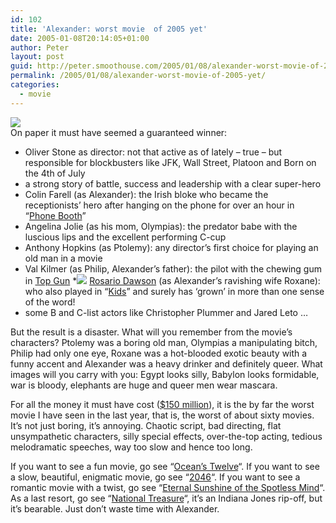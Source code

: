 ```yaml
---
id: 102
title: 'Alexander: worst movie  of 2005 yet'
date: 2005-01-08T20:14:05+01:00
author: Peter
layout: post
guid: http://peter.smoothouse.com/2005/01/08/alexander-worst-movie-of-2005-yet/
permalink: /2005/01/08/alexander-worst-movie-of-2005-yet/
categories:
  - movie
---
```

![](http://us2.pixagogo.com/S5CnjFua68prqQ41wLF!zYGNTcTq2lUl8I17SdeHTXXcaNXNW-bJTTlkE5ZzCEx5qTsr!j9AvkuRJ!cmmWHQEdwGqC7gvAsPIeeKXoancmYS8_/alexander_sepia.jpg)  
On paper it must have seemed a guaranteed winner: 

  * Oliver Stone as director: not that active as of lately &#8211; true &#8211; but responsible for blockbusters like JFK, Wall Street, Platoon and Born on the 4th of July 
  * a strong story of battle, success and leadership with a clear super-hero 
  * Colin Farell (as Alexander): the Irish bloke who became the receptionists&#8217; hero after hanging on the phone for over an hour in &#8220;[Phone Booth](http://imdb.com/title/tt0183649/)&#8221; 
  * Angelina Jolie (as his mom, Olympias): the predator babe with the luscious lips and the excellent performing C-cup 
  * Anthony Hopkins (as Ptolemy): any director&#8217;s first choice for playing an old man in a movie 
  * Val Kilmer (as Philip, Alexander&#8217;s father): the pilot with the chewing gum in [Top Gun](http://imdb.com/title/tt0092099/) 
  *![](http://us3.pixagogo.com/S5!bRz4QtUrC-k7jK55lp5hWMRTUXVjviJRfrA-p-8HFIf7RbbwcHJhL5Zzq6agnPl38SCnbi!RbkTbwOWzuAWq4-JW9fYvqkzMvkqUZJDOoY_/rosario_2.jpg) [Rosario Dawson](http://imdb.com/name/nm0206257/) (as Alexander&#8217;s ravishing wife Roxane): who also played in &#8220;[Kids](http://imdb.com/title/tt0113540/)&#8221; and surely has &#8216;grown&#8217; in more than one sense of the word! 
  * some B and C-list actors like Christopher Plummer and Jared Leto &#8230;

But the result is a disaster. What will you remember from the movie&#8217;s characters? Ptolemy was a boring old man, Olympias a manipulating bitch, Philip had only one eye, Roxane was a hot-blooded exotic beauty with a funny accent and Alexander was a heavy drinker and definitely queer. What images will you carry with you: Egypt looks silly, Babylon looks formidable, war is bloody, elephants are huge and queer men wear mascara.  
<!--more-->

  
For all the money it must have cost ([$150 million](http://www.madasafish.com/news/tabloid_bespoke.asp?cat=entertainment&aid=7191817)), it is the by far the worst movie I have seen in the last year, that is, the worst of about sixty movies. It&#8217;s not just boring, it&#8217;s annoying. Chaotic script, bad directing, flat unsympathetic characters, silly special effects, over-the-top acting, tedious melodramatic speeches, way too slow and hence too long.

If you want to see a fun movie, go see &#8220;[Ocean&#8217;s Twelve](http://www.cinebel.be/nl/film.asp?code_film=11350)&#8220;. If you want to see a slow, beautiful, enigmatic movie, go see &#8220;[2046](http://www.cinebel.be/nl/film.asp?code_film=12382)&#8220;. If you want to see a romantic movie with a twist, go see &#8220;[Eternal Sunshine of the Spotless Mind](http://www.cinebel.be/nl/film.asp?code_film=10226)&#8220;. As a last resort, go see &#8220;[National Treasure](http://www.cinebel.be/nl/film.asp?code_film=11771)&#8220;, it&#8217;s an Indiana Jones rip-off, but it&#8217;s bearable. Just don&#8217;t waste time with Alexander.